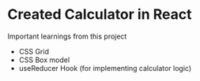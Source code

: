 # Created Calculator in React
Important learnings from this project
- CSS Grid
- CSS Box model
- useReducer Hook (for implementing calculator logic)
